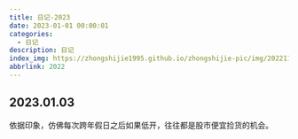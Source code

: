 ```yaml
---
title: 日记-2023
date: 2023-01-01 00:00:01
categories:
  - 日记
description: 日记
index_img: https://zhongshijie1995.github.io/zhongshijie-pic/img/20221126140001.jpg
abbrlink: 2022
---
```


## 2023.01.03
依据印象，仿佛每次跨年假日之后如果低开，往往都是股市便宜捡货的机会。

